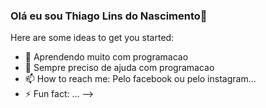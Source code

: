 ### Olá eu sou Thiago Lins do Nascimento👋



Here are some ideas to get you started:

- 🌱 Aprendendo muito com programacao
- 🤔 Sempre preciso de ajuda com programacao
- 📫 How to reach me: Pelo facebook ou pelo instagram...
- ⚡ Fun fact: ...
-->
